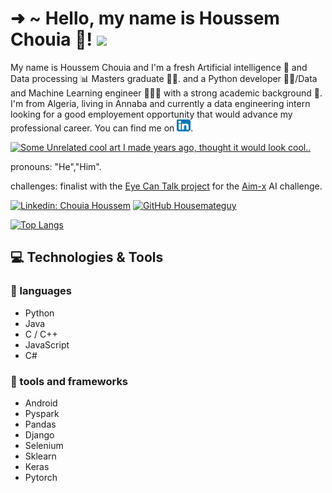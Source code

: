 # ➜  ~   Hello, my name is Houssem Chouia 🦾! <img src="https://raw.githubusercontent.com/MartinHeinz/MartinHeinz/master/wave.gif" width="30px">

My name is Houssem Chouia and I'm a fresh Artificial intelligence 🤖 and Data processing 📊 Masters graduate 👨‍🎓. and a Python developer 👨‍💻/Data and Machine Learning engineer 🤖👨‍💻 with a strong academic background 🦾. I'm from Algeria, living in Annaba and currently a data engineering intern looking for a good  employement opportunity that would advance my professional career. You can find me on [![LinkedIn][3.2]][3].


[![Some Unrelated cool art I made years ago, thought it would look cool..](https://images-wixmp-ed30a86b8c4ca887773594c2.wixmp.com/f/086063ff-75de-42c1-9ada-b879a51f81b4/darhrcw-3af2be04-2a1b-418d-b310-57b6459c8fbb.png?token=eyJ0eXAiOiJKV1QiLCJhbGciOiJIUzI1NiJ9.eyJzdWIiOiJ1cm46YXBwOjdlMGQxODg5ODIyNjQzNzNhNWYwZDQxNWVhMGQyNmUwIiwiaXNzIjoidXJuOmFwcDo3ZTBkMTg4OTgyMjY0MzczYTVmMGQ0MTVlYTBkMjZlMCIsIm9iaiI6W1t7InBhdGgiOiJcL2ZcLzA4NjA2M2ZmLTc1ZGUtNDJjMS05YWRhLWI4NzlhNTFmODFiNFwvZGFyaHJjdy0zYWYyYmUwNC0yYTFiLTQxOGQtYjMxMC01N2I2NDU5YzhmYmIucG5nIn1dXSwiYXVkIjpbInVybjpzZXJ2aWNlOmZpbGUuZG93bmxvYWQiXX0.pitFAJD4y8JkDKc59UpFfW59NhFMcqplNy0Qn0emICY)](https://www.deviantart.com/houssem8/art/Pixel-Louis-Little-Fighter-2-650840000)


pronouns: "He","Him".

challenges: finalist  with the [Eye Can Talk project](https://eyecantalk.ga/) for the [Aim-x](https://aim-x.org/) AI challenge.
 

[![Linkedin: Chouia Houssem](https://img.shields.io/badge/-ChouiaHoussem-blue?style=flat-square&logo=Linkedin&logoColor=white&link=https://www.linkedin.com/in/chouia-houssem/)](https://www.linkedin.com/in/chouia-houssem/)
[![GitHub Housemateguy](https://img.shields.io/github/followers/housemateguy?label=follow&style=social)](https://github.com/housemateguy)


[![Top Langs](https://github-readme-stats.vercel.app/api/top-langs/?username=housemateguy&layout=compact&theme=gotham)](https://github.com/housemateguy/) 


## 💻 Technologies & Tools
### 🔧 languages
- Python 
- Java
- C / C++ 
- JavaScript
- C#
### 🔧 tools and frameworks
- Android
- Pyspark
- Pandas
- Django
- Selenium
- Sklearn
- Keras
- Pytorch




[3.2]: https://raw.githubusercontent.com/housemateguy/housemateguy/main/linkedin.png (LinkedIn icon without padding)


<!-- links to your social media accounts -->

[3]: https://www.linkedin.com/in/chouia-houssem/

